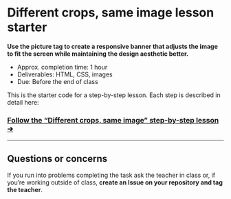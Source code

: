 # Different crops, same image lesson starter

**Use the picture tag to create a responsive banner that adjusts the image to fit the screen while maintaining the design aesthetic better.**

- Approx. completion time: 1 hour
- Deliverables: HTML, CSS, images
- Due: Before the end of class

This is the starter code for a step-by-step lesson. Each step is described in detail here:

### [**Follow the “Different crops, same image” step-by-step lesson ➔**](https://learn-the-web.algonquindesign.ca/courses/web-dev-3/different-crops-same-image/)

---

## Questions or concerns

If you run into problems completing the task ask the teacher in class or, if you’re working outside of class, **create an Issue on your repository and tag the teacher**.
